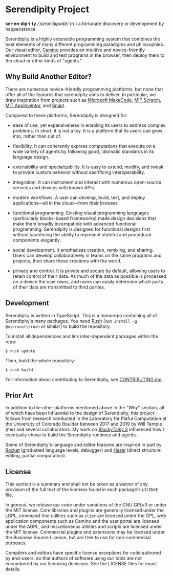 # Serendipity Project

__ser·en·dip·i·ty__
_/ˌserənˈdipədē/_ (n.)
a fortunate discovery or development by happenstance

Serendipity is a highly extensible programming system that combines the best elements of many different programming paradigms and philosophies. Our visual editor, [Camino](/willmtemple/serendipity/tree/master/editor/camino/) provides an intuitive and novice-friendly environment to build and test programs in the browser, then deploy them to the cloud or other kinds of "agents."

## Why Build Another Editor?

There are numerous novice-friendly programming platforms, but none that offer all of the features that serendipity aims to deliver. In particular, we draw inspiration from projects such as [Microsoft MakeCode](https://www.microsoft.com/en-us/makecode), [MIT Scratch](https://scratch.mit.edu/), [MIT AppInventor](https://appinventor.mit.edu), and [Snap!](https://snap.berkeley.edu).

Compared to these platforms, Serendipity is designed for:

- ease of use, yet expansiveness in enabling its users to address complex problems. In short, it is not a toy. It is a platform that its users can grow into, rather than out of.

- flexibility. It can coherently express computations that execute on a wide variety of agents by following good, idiomatic standards in its language design.

- extensibility and specializability. It is easy to extend, modify, and tweak to provide custom behavior without sacrificing interoperability.

- integration. It can instrument and interact with numerous open-source services and devices with known APIs.

- modern workflows. A user can develop, build, test, and deploy applications&mdash;all in the cloud&mdash;from their browser.

- functional programming. Existing visual programming languages (particularly blocks-based frameworks) made design decisions that make them broadly incompatible with advanced functional programming. Serendipity is designed for functional designs first without sacrificing the ability to represent stateful and procedural components elegantly.

- social development. It emphasizes creation, remixing, and sharing. Users can develop collaboratively in teams on the same programs and projects, then share those creations with the world.

- privacy and control. It is private and secure by default, allowing users to retain control of their data. As much of the data as possible is processed on a device the user owns, and users can easily determine which parts of their data are transmitted to third parties.

## Development

Serendipity is written in TypeScript. This is a monorepo containing all of Serendipity's many packages. You need [Rush](https://rushjs.io) (`npm install -g @microsoft/rush` or similar) to build the repository.

To install all dependencies and link inter-dependent packages within the repo:

```
$ rush update
```

Then, build the whole repository:

```
$ rush build
```

For information about contributing to Serendipity, see [CONTRIBUTING.md](willmtemple/serendipity/tree/master/CONTRIBUTING.md).

## Prior Art

In addition to the other platforms mentioned above in the "Why" section, all of which have been influential to the design of Serendipity, this project follows from research conducted in the Laboratory for Plaful Computation at the University of Colorado Boulder between 2017 and 2019 by Will Temple (me) and several collaborators. My work on [BlockyTalky 3](https://playfulcomputation.group/blockytalky) influenced how I eventually chose to build the Serendipity runtimes and agents.

Some of Serendipity's language and editor features are inspired in part by [Racket](https://racket-lang.org) (graduated language levels, debugger) and [Hazel](https://hazel.org) (direct structure editing, partial computation).

## License

This section is a summary and shall not be taken as a waiver of any provision of the full text of the licenses found in each package's `LICENSE` file.

In general, we release our code under variations of the GNU GPLv3 or under the MIT license. Core libraries and plugins are generally licensed under the LGPL, command-line utilities such as `slipr` are licensed under the GPL, web application components such as Camino and the user portal are licensed under the AGPL, and miscellaneous utilities and scripts are licensed under the MIT license. Commercial plugins and extensions may be licensed under the Business Source License, but are free to use for non-commercial purposes.

Compilers and editors have specific license exceptions for code authored by end-users, so that authors of software using our tools are not encumbered by our licensing decisions. See the LICENSE files for exact details.

